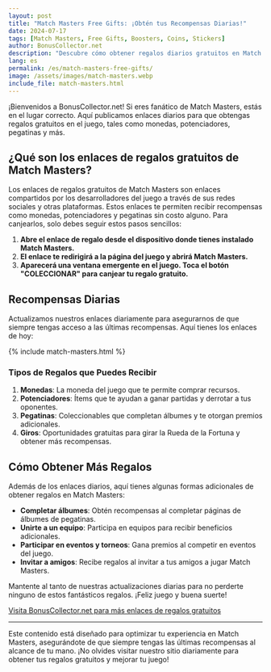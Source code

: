 ```yaml
---
layout: post
title: "Match Masters Free Gifts: ¡Obtén tus Recompensas Diarias!"
date: 2024-07-17
tags: [Match Masters, Free Gifts, Boosters, Coins, Stickers]
author: BonusCollector.net
description: "Descubre cómo obtener regalos diarios gratuitos en Match Masters, incluyendo monedas, potenciadores y más."
lang: es
permalink: /es/match-masters-free-gifts/
image: /assets/images/match-masters.webp
include_file: match-masters.html
---
```


¡Bienvenidos a BonusCollector.net! Si eres fanático de Match Masters, estás en el lugar correcto. Aquí publicamos enlaces diarios para que obtengas regalos gratuitos en el juego, tales como monedas, potenciadores, pegatinas y más.

## ¿Qué son los enlaces de regalos gratuitos de Match Masters?

Los enlaces de regalos gratuitos de Match Masters son enlaces compartidos por los desarrolladores del juego a través de sus redes sociales y otras plataformas. Estos enlaces te permiten recibir recompensas como monedas, potenciadores y pegatinas sin costo alguno. Para canjearlos, solo debes seguir estos pasos sencillos:

1. **Abre el enlace de regalo desde el dispositivo donde tienes instalado Match Masters.**
2. **El enlace te redirigirá a la página del juego y abrirá Match Masters.**
3. **Aparecerá una ventana emergente en el juego. Toca el botón "COLECCIONAR" para canjear tu regalo gratuito.**

## Recompensas Diarias

Actualizamos nuestros enlaces diariamente para asegurarnos de que siempre tengas acceso a las últimas recompensas. Aquí tienes los enlaces de hoy:

{% include match-masters.html %}

### Tipos de Regalos que Puedes Recibir

1. **Monedas**: La moneda del juego que te permite comprar recursos.
2. **Potenciadores**: Ítems que te ayudan a ganar partidas y derrotar a tus oponentes.
3. **Pegatinas**: Coleccionables que completan álbumes y te otorgan premios adicionales.
4. **Giros**: Oportunidades gratuitas para girar la Rueda de la Fortuna y obtener más recompensas.

## Cómo Obtener Más Regalos

Además de los enlaces diarios, aquí tienes algunas formas adicionales de obtener regalos en Match Masters:

- **Completar álbumes**: Obtén recompensas al completar páginas de álbumes de pegatinas.
- **Unirte a un equipo**: Participa en equipos para recibir beneficios adicionales.
- **Participar en eventos y torneos**: Gana premios al competir en eventos del juego.
- **Invitar a amigos**: Recibe regalos al invitar a tus amigos a jugar Match Masters.

Mantente al tanto de nuestras actualizaciones diarias para no perderte ninguno de estos fantásticos regalos. ¡Feliz juego y buena suerte!

[Visita BonusCollector.net para más enlaces de regalos gratuitos](https://bonuscollector.net/es/)

---

Este contenido está diseñado para optimizar tu experiencia en Match Masters, asegurándote de que siempre tengas las últimas recompensas al alcance de tu mano. ¡No olvides visitar nuestro sitio diariamente para obtener tus regalos gratuitos y mejorar tu juego!